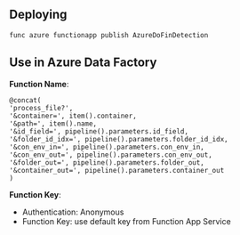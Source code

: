 
## Deploying
`func azure functionapp publish AzureDoFinDetection`

## Use in Azure Data Factory

**Function Name**:

```
@concat(
'process_file?',
'&container=', item().container,
'&path=', item().name,
'&id_field=', pipeline().parameters.id_field,
'&folder_id_idx=', pipeline().parameters.folder_id_idx,
'&con_env_in=', pipeline().parameters.con_env_in,
'&con_env_out=', pipeline().parameters.con_env_out,
'&folder_out=', pipeline().parameters.folder_out,
'&container_out=', pipeline().parameters.container_out
)
```
**Function Key**: 
- Authentication: Anonymous
- Function Key: use default key from Function App Service